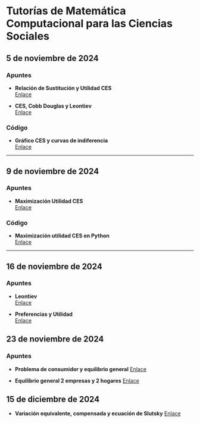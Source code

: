 # Tutorías de Matemática Computacional para las Ciencias Sociales

## 5 de noviembre de 2024

### Apuntes

- **Relación de Sustitución y Utilidad CES**  
  [Enlace](https://miro.com/app/board/uXjVLJSycM8=/?share_link_id=123397005200)

- **CES, Cobb Douglas y Leontiev**  
  [Enlace](https://miro.com/app/board/uXjVLJmXa24=/?share_link_id=962829301461)

### Código

- **Gráfico CES y curvas de indiferencia**  
  [Enlace](https://colab.research.google.com/drive/1aHd_VqvnW4EDS5uTBV9W5koh3VLEeBGM?usp=sharing)

---

## 9 de noviembre de 2024

### Apuntes

- **Maximización Utilidad CES**  
  [Enlace](https://miro.com/app/board/uXjVLH61BBw=/?share_link_id=223235475695)

### Código

- **Maximización utilidad CES en Python**  
  [Enlace](https://colab.research.google.com/drive/1XFwozuTg5dk3Su7hYhX-d27VOrU8PC95?usp=sharing)

---

## 16 de noviembre de 2024

### Apuntes

- **Leontiev**  
  [Enlace](https://miro.com/app/board/uXjVLELgHWE=/?share_link_id=682923582823)

- **Preferencias y Utilidad**  
  [Enlace](https://miro.com/app/board/uXjVLESgdPg=/?share_link_id=698394252462)

## 23 de noviembre de 2024

### Apuntes

- **Problema de consumidor y equilibrio general**
  [Enlace](https://miro.com/app/board/uXjVLAoDhks=/?share_link_id=942291360395)

- **Equilibrio general 2 empresas y 2 hogares**
  [Enlace](https://miro.com/app/board/uXjVLBaHmZA=/?share_link_id=108072757734)

## 15 de diciembre de 2024

- **Variación equivalente, compensada y ecuación de Slutsky**
  [Enlace](https://miro.com/app/board/uXjVL3SQ7Mo=/?share_link_id=328400458929)